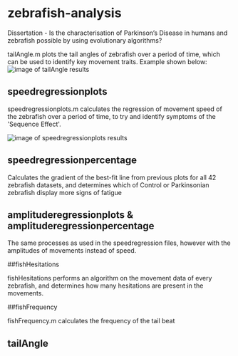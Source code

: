 # zebrafish-analysis
Dissertation - Is the characterisation of Parkinson’s Disease in humans and zebrafish possible by using evolutionary algorithms?

tailAngle.m plots the tail angles of zebrafish over a period of time, which can be used to identify key movement traits.
Example shown below:
![image of tailAngle results](https://imgur.com/OeR8rAT)



## speedregressionplots

speedregressionplots.m calculates the regression of movement speed of the zebrafish over a period of time, to try and identify
symptoms of the 'Sequence Effect'.

![image of speedregressionplots results](https://imgur.com/3HsJZkI)

## speedregressionpercentage

Calculates the gradient of the best-fit line from previous plots for all 42 zebrafish datasets, and determines which of Control 
or Parkinsonian zebrafish display more signs of fatigue

## amplituderegressionplots & amplituderegressionpercentage

The same processes as used in the speedregression files, however with the amplitudes of movements instead of speed.

##fishHesitations

fishHesitations performs an algorithm on the movement data of every zebrafish, and determines how many hesitations are present 
in the movements.

##fishFrequency

fishFrequency.m calculates the frequency of the tail beat 

## tailAngle

